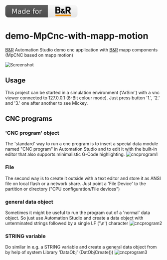 [![Made For B&R](https://github.com/hilch/BandR-badges/blob/main/Made-For-BrAutomation.svg)](https://www.br-automation.com)

# demo-MpCnc-with-mapp-motion
[B&amp;R](https://www.br-automation.com) Automation Studio 
demo cnc application with [B&amp;R](https://www.br-automation.com) mapp components (MpCNC based on mapp motion)

![Screenshot](https://github.com/hilch/demo-MpCnc-with-mapp-motion-/blob/master/doc/screenshot.PNG)

## Usage
This project can be started in a simulation environment ('ArSim') with a vnc viewer connected to 127.0.0.1 (8-Bit colour mode).
Just press button '1.', '2.' and '3.' one after another to see Mickey.

## CNC programs
### 'CNC program' object
The 'standard' way to run a cnc program is to insert a special data module named "CNC program" in Automation Studio and to edit it with the built-in editor that also supports minimalistic G-Code highlighting.
![cncprogram1](https://github.com/hilch/demo-MpCnc-with-mapp-motion-/blob/master/doc/cncprogram1.png)
### File
The second way is to create it outside with a text editor and store it as ANSI file on local flash or a network share. 
Just point a 'File Device' to the partition or directory ("CPU configuration/File devices")
### general data object
Sometimes it might be useful to run the program out of a 'normal' data object. So just use Automation Studio and create a data object with unterminated strings followed by a single LF ('\n') character
![cncprogram2](https://github.com/hilch/demo-MpCnc-with-mapp-motion-/blob/master/doc/cncprogram2.png)
### STRING variable
Do similar in e.g. a STRING variable and create a general data object from by help of system Library 'DataObj' (DatObjCreate())
![cncprogram3](https://github.com/hilch/demo-MpCnc-with-mapp-motion-/blob/master/doc/cncprogram3.png)



